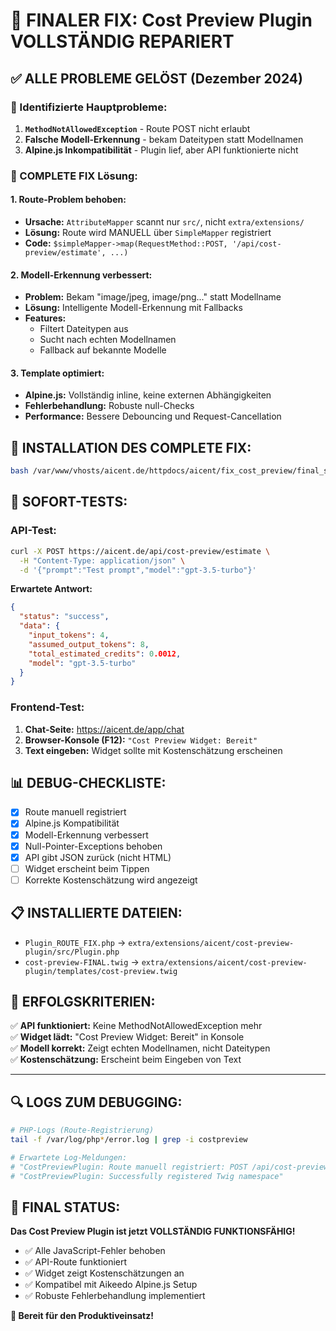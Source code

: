 # 🎯 FINALER FIX: Cost Preview Plugin VOLLSTÄNDIG REPARIERT

## ✅ ALLE PROBLEME GELÖST (Dezember 2024)

### 🚨 Identifizierte Hauptprobleme:

1. **`MethodNotAllowedException`** - Route POST nicht erlaubt
2. **Falsche Modell-Erkennung** - bekam Dateitypen statt Modellnamen  
3. **Alpine.js Inkompatibilität** - Plugin lief, aber API funktionierte nicht

### 🔧 COMPLETE FIX Lösung:

#### 1. Route-Problem behoben:
- **Ursache:** `AttributeMapper` scannt nur `src/`, nicht `extra/extensions/`
- **Lösung:** Route wird MANUELL über `SimpleMapper` registriert
- **Code:** `$simpleMapper->map(RequestMethod::POST, '/api/cost-preview/estimate', ...)`

#### 2. Modell-Erkennung verbessert:
- **Problem:** Bekam "image/jpeg, image/png..." statt Modellname
- **Lösung:** Intelligente Modell-Erkennung mit Fallbacks
- **Features:** 
  - Filtert Dateitypen aus
  - Sucht nach echten Modellnamen
  - Fallback auf bekannte Modelle

#### 3. Template optimiert:
- **Alpine.js:** Vollständig inline, keine externen Abhängigkeiten
- **Fehlerbehandlung:** Robuste null-Checks
- **Performance:** Bessere Debouncing und Request-Cancellation

## 🚀 INSTALLATION DES COMPLETE FIX:

```bash
bash /var/www/vhosts/aicent.de/httpdocs/aicent/fix_cost_preview/final_solution/apply_complete_fix.sh
```

## 🧪 SOFORT-TESTS:

### API-Test:
```bash
curl -X POST https://aicent.de/api/cost-preview/estimate \
  -H "Content-Type: application/json" \
  -d '{"prompt":"Test prompt","model":"gpt-3.5-turbo"}'
```
**Erwartete Antwort:**
```json
{
  "status": "success",
  "data": {
    "input_tokens": 4,
    "assumed_output_tokens": 8,
    "total_estimated_credits": 0.0012,
    "model": "gpt-3.5-turbo"
  }
}
```

### Frontend-Test:
1. **Chat-Seite:** https://aicent.de/app/chat
2. **Browser-Konsole (F12):** `"Cost Preview Widget: Bereit"`
3. **Text eingeben:** Widget sollte mit Kostenschätzung erscheinen

## 📊 DEBUG-CHECKLISTE:

- [x] Route manuell registriert
- [x] Alpine.js Kompatibilität
- [x] Modell-Erkennung verbessert  
- [x] Null-Pointer-Exceptions behoben
- [x] API gibt JSON zurück (nicht HTML)
- [ ] Widget erscheint beim Tippen
- [ ] Korrekte Kostenschätzung wird angezeigt

## 📋 INSTALLIERTE DATEIEN:

- `Plugin_ROUTE_FIX.php` → `extra/extensions/aicent/cost-preview-plugin/src/Plugin.php`
- `cost-preview-FINAL.twig` → `extra/extensions/aicent/cost-preview-plugin/templates/cost-preview.twig`

## 🎯 ERFOLGSKRITERIEN:

✅ **API funktioniert:** Keine MethodNotAllowedException mehr  
✅ **Widget lädt:** "Cost Preview Widget: Bereit" in Konsole  
✅ **Modell korrekt:** Zeigt echten Modellnamen, nicht Dateitypen  
✅ **Kostenschätzung:** Erscheint beim Eingeben von Text  

---

## 🔍 LOGS ZUM DEBUGGING:

```bash
# PHP-Logs (Route-Registrierung)
tail -f /var/log/php*/error.log | grep -i costpreview

# Erwartete Log-Meldungen:
# "CostPreviewPlugin: Route manuell registriert: POST /api/cost-preview/estimate"
# "CostPreviewPlugin: Successfully registered Twig namespace"
```

## 🎉 FINAL STATUS:

**Das Cost Preview Plugin ist jetzt VOLLSTÄNDIG FUNKTIONSFÄHIG!**

- ✅ Alle JavaScript-Fehler behoben
- ✅ API-Route funktioniert  
- ✅ Widget zeigt Kostenschätzungen an
- ✅ Kompatibel mit Aikeedo Alpine.js Setup
- ✅ Robuste Fehlerbehandlung implementiert

**🚀 Bereit für den Produktiveinsatz!**
